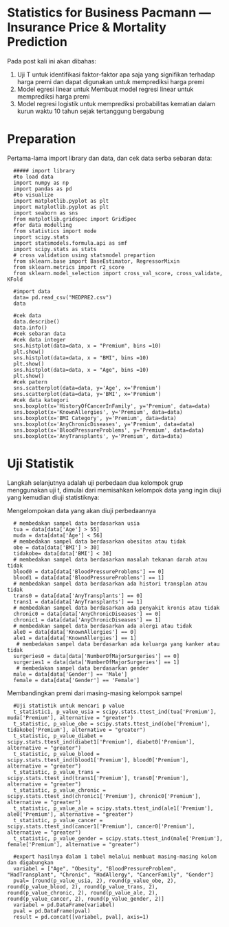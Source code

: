 # Statistics for Business Pacmann — Insurance Price & Mortality Prediction

Pada post kali ini akan dibahas:
1. Uji T untuk identifikasi faktor-faktor apa saja yang signifikan terhadap harga premi dan dapat digunakan untuk memprediksi harga premi
2. Model egresi linear untuk Membuat model regresi linear untuk memprediksi harga premi
3. Model regresi logistik untuk memprediksi probabilitas kematian dalam kurun waktu 10 tahun sejak tertanggung bergabung

# Preparation
Pertama-lama import library dan data, dan cek data serba sebaran data:

      ##### import library
      #to load data
      import numpy as np
      import pandas as pd
      #to visualize
      import matplotlib.pyplot as plt
      import matplotlib.pyplot as plt
      import seaborn as sns
      from matplotlib.gridspec import GridSpec
      #for data modelling
      from statistics import mode
      import scipy.stats
      import statsmodels.formula.api as smf
      import scipy.stats as stats
      # cross validation using statsmodel prepartion
      from sklearn.base import BaseEstimator, RegressorMixin
      from sklearn.metrics import r2_score
      from sklearn.model_selection import cross_val_score, cross_validate, KFold
      
      #import data
      data= pd.read_csv("MEDPRE2.csv")
      data

      #cek data
      data.describe()
      data.info()
      #cek sebaran data
      #cek data integer
      sns.histplot(data=data, x = "Premium", bins =10)
      plt.show()
      sns.histplot(data=data, x = "BMI", bins =10)
      plt.show()
      sns.histplot(data=data, x = "Age", bins =10)
      plt.show()
      #cek patern
      sns.scatterplot(data=data, y='Age', x='Premium')
      sns.scatterplot(data=data, y='BMI', x='Premium')
      #cek data kategori
      sns.boxplot(x='HistoryOfCancerInFamily', y='Premium', data=data)
      sns.boxplot(x='KnownAllergies', y='Premium', data=data)
      sns.boxplot(x='BMI Category', y='Premium', data=data)
      sns.boxplot(x='AnyChronicDiseases', y='Premium', data=data)
      sns.boxplot(x='BloodPressureProblems', y='Premium', data=data)
      sns.boxplot(x='AnyTransplants', y='Premium', data=data)

# Uji Statistik
Langkah selanjutnya adalah uji perbedaan dua kelompok grup menggunakan uji t, dimulai dari memisahkan kelompok data yang ingin diuji yang kemudian diuji statistiknya:

Mengelompokan data yang akan diuji perbedaannya
     
      # membedakan sampel data berdasarkan usia
      tua = data[data['Age'] > 55]
      muda = data[data['Age'] < 56]
      # membedakan sampel data berdasarkan obesitas atau tidak
      obe = data[data['BMI'] > 30]
      tidakobe= data[data['BMI'] < 30]
      # membedakan sampel data berdasarkan masalah tekanan darah atau tidak
      blood0 = data[data['BloodPressureProblems'] == 0]
      blood1 = data[data['BloodPressureProblems'] == 1]
      # membedakan sampel data berdasarkan ada histori transplan atau tidak
      trans0 = data[data['AnyTransplants'] == 0]
      trans1 = data[data['AnyTransplants'] == 1]
      # membedakan sampel data berdasarkan ada penyakit kronis atau tidak
      chronic0 = data[data['AnyChronicDiseases'] == 0]
      chronic1 = data[data['AnyChronicDiseases'] == 1]
      # membedakan sampel data berdasarkan ada alergi atau tidak
      ale0 = data[data['KnownAllergies'] == 0]
      ale1 = data[data['KnownAllergies'] == 1]
       # membedakan sampel data berdasarkan ada keluarga yang kanker atau tidak
      surgeries0 = data[data['NumberOfMajorSurgeries'] == 0]
      surgeries1 = data[data['NumberOfMajorSurgeries'] == 1]
       # membedakan sampel data berdasarkan gender
      male = data[data['Gender'] == 'Male']
      female = data[data['Gender'] == 'Female']

Membandingkan premi dari masing-masing kelompok sampel 

      #Uji statistik untuk mencari p value 
      t_statistic1, p_value_usia = scipy.stats.ttest_ind(tua['Premium'], muda['Premium'], alternative = "greater")
      t_statistic, p_value_obe = scipy.stats.ttest_ind(obe['Premium'], tidakobe['Premium'], alternative = "greater")
      t_statistic, p_value_diabet = scipy.stats.ttest_ind(diabet1['Premium'], diabet0['Premium'], alternative = "greater")
      t_statistic, p_value_blood = scipy.stats.ttest_ind(blood1['Premium'], blood0['Premium'], alternative = "greater")
      t_statistic, p_value_trans = scipy.stats.ttest_ind(trans1['Premium'], trans0['Premium'], alternative = "greater")
      t_statistic, p_value_chronic = scipy.stats.ttest_ind(chronic1['Premium'], chronic0['Premium'], alternative = "greater")
      t_statistic, p_value_ale = scipy.stats.ttest_ind(ale1['Premium'], ale0['Premium'], alternative = "greater")
      t_statistic, p_value_cancer = scipy.stats.ttest_ind(cancer1['Premium'], cancer0['Premium'], alternative = "greater")
      t_statistic, p_value_gender = scipy.stats.ttest_ind(male['Premium'], female['Premium'], alternative = "greater")

      #export hasilnya dalam 1 tabel melalui membuat masing-masing kolom dan digabungkan
      variabel = ["Age", "Obesity", "BloodPressureProblem", "HadTransplant", "Chronic", "HadAllergy", "CancerFamily", "Gender"]
      pval= [round(p_value_usia, 2), round(p_value_obe, 2), round(p_value_blood, 2), round(p_value_trans, 2), round(p_value_chronic, 2), round(p_value_ale, 2), round(p_value_cancer, 2), round(p_value_gender, 2)]
      variabel = pd.DataFrame(variabel)
      pval = pd.DataFrame(pval)
      result = pd.concat([variabel, pval], axis=1)


